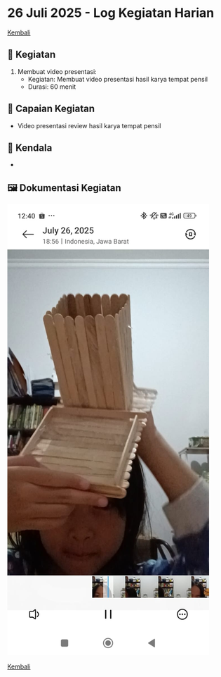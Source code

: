 # 26 Juli 2025 - Log Kegiatan Harian
[Kembali](readme.md)

## 📌 Kegiatan
1. Membuat video presentasi:
   - Kegiatan: Membuat video presentasi hasil karya tempat pensil
   - Durasi: 60 menit

## 🎯 Capaian Kegiatan
- Video presentasi review hasil karya tempat pensil

## 🚧 Kendala
- 

## 🖼️ Dokumentasi Kegiatan
![Presentasi](img/20250726-presentasi.jpeg)

[Kembali](readme.md)